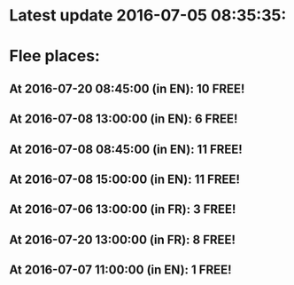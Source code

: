 # Latest update 2016-07-05 08:35:35:
# Flee places:
## At 2016-07-20 08:45:00 (in EN): 10 FREE!
## At 2016-07-08 13:00:00 (in EN): 6 FREE!
## At 2016-07-08 08:45:00 (in EN): 11 FREE!
## At 2016-07-08 15:00:00 (in EN): 11 FREE!
## At 2016-07-06 13:00:00 (in FR): 3 FREE!
## At 2016-07-20 13:00:00 (in FR): 8 FREE!
## At 2016-07-07 11:00:00 (in EN): 1 FREE!
